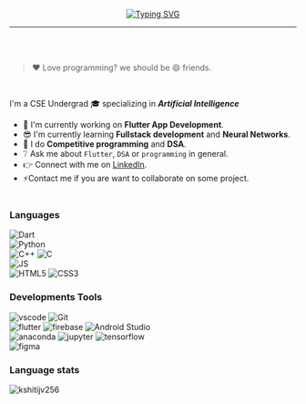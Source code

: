 <p align="center"><a href="https://git.io/typing-svg"><img src="https://readme-typing-svg.herokuapp.com?font=open+sans&size=40&pause=30000&color=4095FF&background=FFFFFF00&center=true&width=600&height=60&lines=Hi%2C%F0%9F%91%8B++I'm+Kshitij+Verma" alt="Typing SVG" /></a></p>  
<hr>
<br><br>

> ❤️ Love programming? we should be 😄 friends.
<br>

I'm a CSE Undergrad 🎓 specializing in **_Artificial Intelligence_**
- 📱 I'm currently working on **Flutter App Development**.
- 😎 I'm currently learning **Fullstack development** and **Neural Networks**.
- 💎 I do **Competitive programming** and **DSA**.
- ❔ Ask me about `Flutter`, `DSA` or `programming` in general.  
- 👉 Connect with me on [LinkedIn](https://www.linkedin.com/in/kshitijv256/).  
- ⚡Contact me if you are want to collaborate on some project.
<br><br>

### Languages
![Dart](https://img.shields.io/badge/-Dart-blue?style=flat&logo=Dart)  
![Python](https://img.shields.io/badge/-Python-yellow?style=flat&logo=Python)  
![C++](https://img.shields.io/badge/-C++-red?style=flat&logo=cplusplus)
![C](https://img.shields.io/badge/-C-ff69b4?style=flat&logo=c)  
![JS](https://img.shields.io/badge/-JavaScript-grey?style=flat&logo=javascript)  
![HTML5](https://img.shields.io/badge/-HTML5-E34F26?style=flat-square&logo=html5&logoColor=white)
![CSS3](https://img.shields.io/badge/-CSS-yellow?style=flat&logo=css3)  

### Developments Tools
![vscode](https://img.shields.io/badge/-VS_code-blue?style=flat&logo=visualstudiocode)
![Git](https://img.shields.io/badge/-Git-grey?style=flat&logo=git)  
![flutter](https://img.shields.io/badge/-Flutter-skyblue?style=flat&logo=flutter)
![firebase](https://img.shields.io/badge/-Firebase-grey?style=flat&logo=firebase)
![Android Studio](https://img.shields.io/badge/-Android_Studio-grey?style=flat&logo=androidstudio)  
![anaconda](https://img.shields.io/badge/-Anaconda-brightgreeen?style=flat&logo=anaconda&logoColor=black)
![jupyter](https://img.shields.io/badge/-Jupyter-orange?style=flat&logo=jupyter&logoColor=white)
![tensorflow](https://img.shields.io/badge/-Tensorflow-grey?style=flat&logo=tensorflow&logoColor=white)  
![figma](https://img.shields.io/badge/-Figma-ff69b4?style=flat&logo=figma)

 

### Language stats
<img src="https://github-readme-stats.vercel.app/api/top-langs?username=kshitijv256&show_icons=true&locale=en&layout=compact" alt="kshitijv256" />



<!---
kshitijv256/kshitijv256 is a ✨ special ✨ repository because its `README.md` (this file) appears on your GitHub profile.
You can click the Preview link to take a look at your changes.
--->
